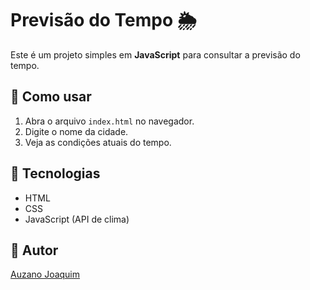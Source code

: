 # Previsão do Tempo 🌦️

Este é um projeto simples em **JavaScript** para consultar a previsão do tempo.

## 🚀 Como usar
1. Abra o arquivo `index.html` no navegador.
2. Digite o nome da cidade.
3. Veja as condições atuais do tempo.

## 🔧 Tecnologias
- HTML
- CSS
- JavaScript (API de clima)

## 📌 Autor
[Auzano Joaquim](https://github.com/auzanojoaquim)